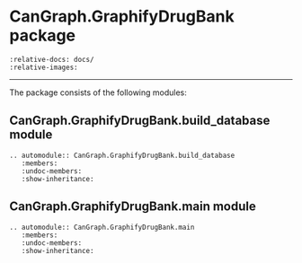 <!--
SPDX-FileCopyrightText: 2022 Pablo Marcos <software@loreak.org>

SPDX-License-Identifier: MIT
-->

# CanGraph.GraphifyDrugBank package

```{include} ../GraphifyDrugBank/README.md
:relative-docs: docs/
:relative-images:
```

------------

The package consists of the following modules:

## CanGraph.GraphifyDrugBank.build\_database module

```{eval-rst}
.. automodule:: CanGraph.GraphifyDrugBank.build_database
   :members:
   :undoc-members:
   :show-inheritance:
```

## CanGraph.GraphifyDrugBank.main module

```{eval-rst}
.. automodule:: CanGraph.GraphifyDrugBank.main
   :members:
   :undoc-members:
   :show-inheritance:
```
